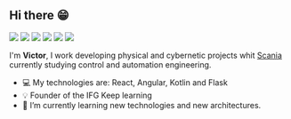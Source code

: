## Hi there :grin:

![](https://img.shields.io/badge/Engineering%20-Automation%20-blue)  ![](https://img.shields.io/badge/Studying%20-Data%20science%20-brightgreen)  ![](https://img.shields.io/badge/Love-Innovation-yellow)    [![](https://img.shields.io/static/v1?label=&message=Linkedin&logo=linkedin&logoColor=white&style=flat-square&color=blue)](https://www.linkedin.com/in/victor-furim-poldauf-74b458116/) [![](https://img.shields.io/static/v1?label=&message=Medium&logo=medium&logoColor=white&style=flat-square&color=black)](https://medium.com/@vfpoldauf) [![](https://img.shields.io/static/v1?label=&message=Instagram&logo=instagram&logoColor=white&style=flat-square&color=important)](https://www.instagram.com/vfpoldauf/)



I'm **Victor**, I work developing physical and cybernetic projects whit [Scania](https://www.scania.com/br/pt/home.html) currently studying control and automation engineering.

- :computer: My technologies are: React, Angular, Kotlin and Flask
- :bulb: Founder of the IFG Keep learning 
- :rocket: I’m currently learning new technologies and new architectures.
